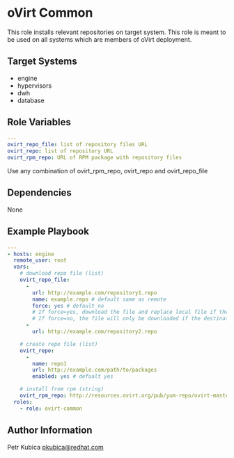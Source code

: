 oVirt Common
============

This role installs relevant repositories on target system.
This role is meant to be used on all systems which are members of
oVirt deployment.

Target Systems
--------------

* engine
* hypervisors
* dwh
* database

Role Variables
--------------

```yaml
---
ovirt_repo_file: list of repository files URL
ovirt_repo: list of repository URL
ovirt_rpm_repo: URL of RPM package with repository files
```

Use any combination of ovirt_rpm_repo, ovirt_repo and ovirt_repo_file

Dependencies
------------

None

Example Playbook
----------------

```yaml
---
- hosts: engine
  remote_user: root
  vars:
    # download repo file (list)
    ovirt_repo_file:
      -
        url: http://example.com/repository1.repo
        name: example.repo # default same as remote
        force: yes # default no
        # If force=yes, download the file and replace local file if the contents change.
        # If force=no, the file will only be downloaded if the destination does not exist.
      -
        url: http://example.com/repository2.repo

    # create repo file (list)
    ovirt_repo:
      -
        name: repo1
        url: http://example.com/path/to/packages
        enabled: yes # defualt yes

    # install from rpm (string)
    ovirt_rpm_repo: http://resources.ovirt.org/pub/yum-repo/ovirt-master-release.rpm
  roles:
    - role: ovirt-common
```

Author Information
------------------

Petr Kubica
pkubica@redhat.com
